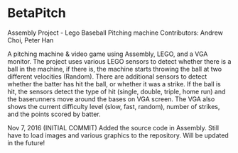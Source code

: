 # BetaPitch
Assembly Project - Lego Baseball Pitching machine
Contributors: Andrew Choi, Peter Han

A pitching machine & video game using Assembly, LEGO, and a VGA monitor. The project uses various LEGO sensors to detect whether there is a ball in the machine, if there is, the machine starts throwing the ball at two different velocities (Random). There are additional sensors to detect whether the batter has hit the ball, or whether it was a strike. If the ball is hit, the sensors detect the type of hit (single, double, triple, home run) and the baserunners move around the bases on VGA screen. The VGA also shows the current difficulty level (slow, fast, random), number of strikes, and the points scored by batter.

Nov 7, 2016 (INITIAL COMMIT)
Added the source code in Assembly. Still have to load images and various graphics to the repository. Will be updated in the future!
